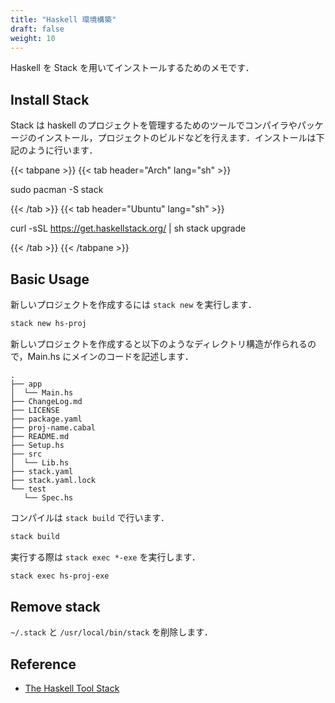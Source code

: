 ```yaml
---
title: "Haskell 環境構築"
draft: false
weight: 10
---
```

Haskell を Stack を用いてインストールするためのメモです．

## Install Stack

Stack は haskell のプロジェクトを管理するためのツールでコンパイラやパッケージのインストール，プロジェクトのビルドなどを行えます．インストールは下記のように行います．

{{< tabpane >}}
{{< tab header="Arch" lang="sh" >}}

sudo pacman -S stack

{{< /tab >}}
{{< tab header="Ubuntu" lang="sh" >}}

curl -sSL https://get.haskellstack.org/ | sh
stack upgrade

{{< /tab >}}
{{< /tabpane >}}

## Basic Usage

新しいプロジェクトを作成するには `stack new` を実行します．

```sh
stack new hs-proj
```

新しいプロジェクトを作成すると以下のようなディレクトリ構造が作られるので，Main.hs にメインのコードを記述します．

```text
.
├── app
│  └── Main.hs
├── ChangeLog.md
├── LICENSE
├── package.yaml
├── proj-name.cabal
├── README.md
├── Setup.hs
├── src
│  └── Lib.hs
├── stack.yaml
├── stack.yaml.lock
└── test
   └── Spec.hs
```

コンパイルは `stack build` で行います．

```sh
stack build
```

実行する際は `stack exec *-exe` を実行します．

```sh
stack exec hs-proj-exe
```

## Remove stack

`~/.stack` と `/usr/local/bin/stack` を削除します．

## Reference

- [The Haskell Tool Stack](https://docs.haskellstack.org/en/stable/README/)
